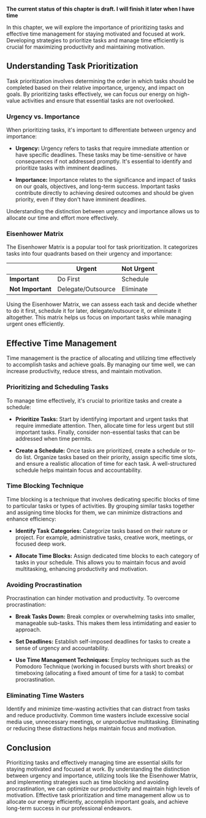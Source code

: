 **The current status of this chapter is draft. I will finish it later when I have time**

In this chapter, we will explore the importance of prioritizing tasks and effective time management for staying motivated and focused at work. Developing strategies to prioritize tasks and manage time efficiently is crucial for maximizing productivity and maintaining motivation.

Understanding Task Prioritization
---------------------------------

Task prioritization involves determining the order in which tasks should be completed based on their relative importance, urgency, and impact on goals. By prioritizing tasks effectively, we can focus our energy on high-value activities and ensure that essential tasks are not overlooked.

### Urgency vs. Importance

When prioritizing tasks, it's important to differentiate between urgency and importance:

* **Urgency:** Urgency refers to tasks that require immediate attention or have specific deadlines. These tasks may be time-sensitive or have consequences if not addressed promptly. It's essential to identify and prioritize tasks with imminent deadlines.

* **Importance:** Importance relates to the significance and impact of tasks on our goals, objectives, and long-term success. Important tasks contribute directly to achieving desired outcomes and should be given priority, even if they don't have imminent deadlines.

Understanding the distinction between urgency and importance allows us to allocate our time and effort more effectively.

### Eisenhower Matrix

The Eisenhower Matrix is a popular tool for task prioritization. It categorizes tasks into four quadrants based on their urgency and importance:

|                   |     **Urgent**     | **Not Urgent** |
|-------------------|--------------------|----------------|
| **Important**     | Do First           | Schedule       |
| **Not Important** | Delegate/Outsource | Eliminate      |

Using the Eisenhower Matrix, we can assess each task and decide whether to do it first, schedule it for later, delegate/outsource it, or eliminate it altogether. This matrix helps us focus on important tasks while managing urgent ones efficiently.

Effective Time Management
-------------------------

Time management is the practice of allocating and utilizing time effectively to accomplish tasks and achieve goals. By managing our time well, we can increase productivity, reduce stress, and maintain motivation.

### Prioritizing and Scheduling Tasks

To manage time effectively, it's crucial to prioritize tasks and create a schedule:

* **Prioritize Tasks:** Start by identifying important and urgent tasks that require immediate attention. Then, allocate time for less urgent but still important tasks. Finally, consider non-essential tasks that can be addressed when time permits.

* **Create a Schedule:** Once tasks are prioritized, create a schedule or to-do list. Organize tasks based on their priority, assign specific time slots, and ensure a realistic allocation of time for each task. A well-structured schedule helps maintain focus and accountability.

### Time Blocking Technique

Time blocking is a technique that involves dedicating specific blocks of time to particular tasks or types of activities. By grouping similar tasks together and assigning time blocks for them, we can minimize distractions and enhance efficiency:

* **Identify Task Categories:** Categorize tasks based on their nature or project. For example, administrative tasks, creative work, meetings, or focused deep work.

* **Allocate Time Blocks:** Assign dedicated time blocks to each category of tasks in your schedule. This allows you to maintain focus and avoid multitasking, enhancing productivity and motivation.

### Avoiding Procrastination

Procrastination can hinder motivation and productivity. To overcome procrastination:

* **Break Tasks Down:** Break complex or overwhelming tasks into smaller, manageable sub-tasks. This makes them less intimidating and easier to approach.

* **Set Deadlines:** Establish self-imposed deadlines for tasks to create a sense of urgency and accountability.

* **Use Time Management Techniques:** Employ techniques such as the Pomodoro Technique (working in focused bursts with short breaks) or timeboxing (allocating a fixed amount of time for a task) to combat procrastination.

### Eliminating Time Wasters

Identify and minimize time-wasting activities that can distract from tasks and reduce productivity. Common time wasters include excessive social media use, unnecessary meetings, or unproductive multitasking. Eliminating or reducing these distractions helps maintain focus and motivation.

Conclusion
----------

Prioritizing tasks and effectively managing time are essential skills for staying motivated and focused at work. By understanding the distinction between urgency and importance, utilizing tools like the Eisenhower Matrix, and implementing strategies such as time blocking and avoiding procrastination, we can optimize our productivity and maintain high levels of motivation. Effective task prioritization and time management allow us to allocate our energy efficiently, accomplish important goals, and achieve long-term success in our professional endeavors.
